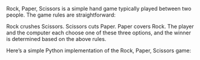 Rock, Paper, Scissors is a simple hand game typically played between two people. The game rules are straightforward:

Rock crushes Scissors.
Scissors cuts Paper.
Paper covers Rock.
The player and the computer each choose one of these three options, and the winner is determined based on the above rules.

Here’s a simple Python implementation of the Rock, Paper, Scissors game:
